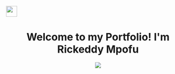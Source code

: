<img src="https://github.com/7oSkaaa/7oSkaaa/blob/main/Images/about_me.gif?raw=true" width="30px">

<h1 align="center">Welcome to my Portfolio! I'm Rickeddy Mpofu</h1>

<p align="center">
  <a href="https://github.com/DenverCoder1/readme-typing-svg">
    <img src="https://readme-typing-svg.herokuapp.com?font=monospace&color=%23C8BE25&size=25&center=true&vCenter=true&width=600&height=80&lines=Data+Analyst;Back-End+Developer;Data+Engineer;Data+Scientist">
  </a>
</p>
